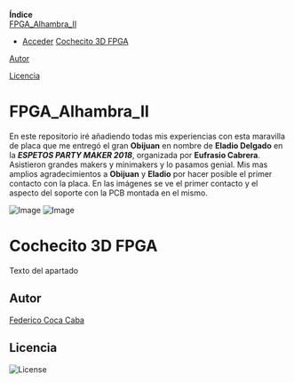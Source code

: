 **Índice**   
[FPGA_Alhambra_II](#id1)
 * [Acceder](https://github.com/fgcoca/FPGA_Alhambra_II/tree/master/alhambra-II-3D-support)
[Cochecito 3D FPGA](#id2)

[Autor](#id100)

[Licencia](#id101)

# FPGA_Alhambra_II<a name="id1"></a>
En este repositorio iré añadiendo todas mis experiencias con esta maravilla de placa que me entregó el gran **Obijuan** en nombre de **Eladio Delgado** en la ***ESPETOS PARTY MAKER 2018***, organizada por **Eufrasio Cabrera**. Asistieron grandes makers y minimakers y lo pasamos genial.
Mis mas amplios agradecimientos a **Obijuan** y **Eladio** por hacer posible el primer contacto con la placa.
En las imágenes se ve el primer contacto y el aspecto del soporte con la PCB montada en el mismo.

![Image][1]  ![Image][2]

 [1]: https://github.com/fgcoca/FPGA_Alhambra_II/blob/master/alhambra-II-3D-support/fhotos/Primer-contacto-mini.jpg
 [2]: https://github.com/fgcoca/FPGA_Alhambra_II/blob/master/alhambra-II-3D-support/fhotos/Soporte-3D-con-PCB-mini.png

# Cochecito 3D FPGA<a name="id2"></a>
Texto del apartado

## **Autor**<a name="id100"></a>

[Federico Coca Caba](https://github.com/fgcoca)

## **Licencia**<a name="id101"></a>
![License][88]

 [88]: https://github.com/fgcoca/3D-Design_Robots_Other/blob/master/Lapicero/Licencia/licencia.png
